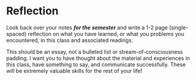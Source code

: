 # Reflection

Look back over your notes ***for the semester*** and write a 1-2 page (single-spaced) reflection on what you have learned, or what you problems you encountered, in this class and associated readings.

This should be an essay, not a bulleted list or stream-of-consciousness padding. I want you to have thought about the material and experiences in this class, have something to say, and communicate successfully. These will be extremely valuable skills for the rest of your life!
